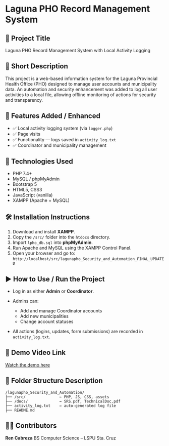 # Laguna PHO Record Management System

## 📌 Project Title

Laguna PHO Record Management System with Local Activity Logging

## 📝 Short Description

This project is a web-based information system for the Laguna Provincial Health Office (PHO) designed to manage user accounts and municipality data. An automation and security enhancement was added to log all user activities to a local file, allowing offline monitoring of actions for security and transparency.

## 🚀 Features Added / Enhanced

* ✅ Local activity logging system (via `logger.php`)
* ✅ Page visits
* ✅ Functionality — logs saved in `activity_log.txt`
* ✅ Coordinator and municipality management

## 🧰 Technologies Used

* PHP 7.4+
* MySQL / phpMyAdmin
* Bootstrap 5
* HTML5, CSS3
* JavaScript (vanilla)
* XAMPP (Apache + MySQL)

## 🛠 Installation Instructions

1. Download and install **XAMPP**.
2. Copy the `/src/` folder into the `htdocs` directory.
3. Import `lpho_db.sql` into **phpMyAdmin**.
4. Run Apache and MySQL using the XAMPP Control Panel.
5. Open your browser and go to: `http://localhost/src/lagunapho_Security_and_Automation_FINAL_UPDATED`

## ▶️ How to Use / Run the Project

* Log in as either **Admin** or **Coordinator**.
* Admins can:

  * Add and manage Coordinator accounts
  * Add new municipalities
  * Change account statuses
* All actions (logins, updates, form submissions) are recorded in `activity_log.txt`.

## 🎥 Demo Video Link

[Watch the demo here](https://drive.google.com/drive/folders/12f8rB9SiBqte1LW72WeA7FEHnPDebPdX?usp=drive_link)

## 📁 Folder Structure Description

```
/lagunapho_Security_and_Automation/
├── /src/               ← PHP, JS, CSS, assets
├── /docs/              ← SRS.pdf, TechnicalDoc.pdf
├── activity_log.txt    ← auto-generated log file
├── README.md
```

## 👨‍💻 Contributors

**Ren Cabreza**
BS Computer Science – LSPU Sta. Cruz
